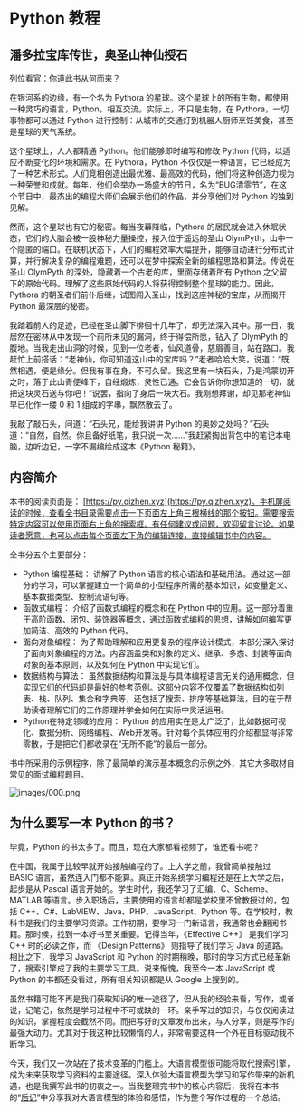 # Python 教程

## 潘多拉宝库传世，奥圣山神仙授石

列位看官：你道此书从何而来？

在银河系的边缘，有一个名为 Pythora 的星球。这个星球上的所有生物，都使用一种灵巧的语言，Python，相互交流。实际上，不只是生物，在 Pythora，一切事物都可以通过 Python 进行控制：从城市的交通灯到机器人厨师烹饪美食，甚至是星球的天气系统。

这个星球上，人人都精通 Python。他们能够即时编写和修改 Python 代码，以适应不断变化的环境和需求。在 Pythora，Python 不仅仅是一种语言，它已经成为了一种艺术形式。人们竞相创造出最优雅、最高效的代码，他们将这种创造力视为一种荣誉和成就。每年，他们会举办一场盛大的节日，名为“BUG清零节”，在这个节日中，最杰出的编程大师们会展示他们的作品，并分享他们对 Python 的独到见解。

然而，这个星球也有它的秘密。每当夜幕降临，Pythora 的居民就会进入休眠状态，它们的大脑会被一股神秘力量操控，接入位于遥远的圣山 OlymPyth，山中一个隐匿的端口。在联机状态下，人们的编程效率大幅提升，能够自动进行分布式计算，并行解决复杂的编程难题，还可以在梦中探索全新的编程思路和算法。传说在圣山 OlymPyth 的深处，隐藏着一个古老的库，里面存储着所有 Python 之父留下的原始代码。理解了这些原始代码的人将获得控制整个星球的能力。因此，Pythora 的朝圣者们前仆后继，试图闯入圣山，找到这座神秘的宝库，从而揭开 Python 最深层的秘密。

我踏着前人的足迹，已经在圣山脚下徘徊十几年了，却无法深入其中。那一日，我居然在密林从中发现一个前所未见的漏洞，终于得偿所愿，钻入了 OlymPyth 的腹地。当我走出山洞的时候，见到一位老者，仙风道骨，慈眉善目，站在路口。我赶忙上前搭话：“老神仙，你可知道这山中的宝库吗？”老者哈哈大笑，说道：“既然相遇，便是缘分。但我有事在身，不可久留。我这里有一块石头，乃是鸿蒙初开之时，落于此山青便峰下，自经煅炼，灵性已通。它会告诉你你想知道的一切，就把这块灵石送与你吧！”说罢，指向了身后一块大石。我刚想拜谢，却见那老神仙早已化作一缕 0 和 1 组成的字串，飘然散去了。

我敲了敲石头，问道：“石头兄，能给我讲讲 Python 的奥妙之处吗？”石头道：“自然，自然。你且备好纸笔，我只说一次......”我赶紧掏出背包中的笔记本电脑，边听边记，一字不漏编绘成这本《Python 秘籍》。


## 内容简介

本书的阅读页面是： [https://py.qizhen.xyz](https://py.qizhen.xyz)。手机屏阅读的时候，查看全书目录需要点击一下页面左上角三根横线的那个按钮。需要搜索特定内容可以使用页面右上角的搜索框。有任何建议或问题，欢迎留言讨论。如果读者愿意，也可以点击每个页面左下角的编辑连接，直接编辑书中的内容。

全书分五个主要部分：

* Python 编程基础： 讲解了 Python 语言的核心语法和基础用法。通过这一部分的学习，可以掌握建立一个简单的小型程序所需的基本知识，如变量定义、基本数据类型、控制流语句等。
* 函数式编程： 介绍了函数式编程的概念和在 Python 中的应用。这一部分着重于高阶函数、闭包、装饰器等概念，通过函数式编程的思想，讲解如何编写更加简洁、高效的 Python 代码。
* 面向对象编程： 为了帮助理解和应用更复杂的程序设计模式，本部分深入探讨了面向对象编程的方法。内容涵盖类和对象的定义、继承、多态、封装等面向对象的基本原则，以及如何在 Python 中实现它们。
* 数据结构与算法： 虽然数据结构和算法是与具体编程语言无关的通用概念，但实现它们的代码却是最好的参考范例。这部分内容不仅覆盖了数据结构如列表、栈、队列、集合和字典等，还包括了搜索、排序等基础算法，目的在于帮助读者理解它们的工作原理并学会如何在实际中灵活运用。
* Python在特定领域的应用： Python 的应用实在是太广泛了，比如数据可视化、数据分析、网络编程、Web开发等。针对每个具体应用的介绍都显得非常零散，于是把它们都收录在“无所不能”的最后一部分。

书中所采用的示例程序，除了最简单的演示基本概念的示例之外，其它大多取材自常见的面试编程题目。

![images/000.png](images/000.png)


## 为什么要写一本 Python 的书？

毕竟，Python 的书太多了。而且，现在大家都看视频了，谁还看书呢？

在中国，我属于比较早就开始接触编程的了。上大学之前，我曾简单接触过 BASIC 语言，虽然连入门都不能算。真正开始系统学习编程还是在上大学之后，起步是从 Pascal 语言开始的。学生时代，我还学习了汇编、C、Scheme、MATLAB 等语言。步入职场后，主要使用的语言却都是学校里不曾教授过的，包括 C++、C#、LabVIEW、Java、PHP、JavaScript、Python 等。在学校时，教科书是我们的主要学习资源。工作初期，要学习一门新语言，我通常也会翻阅书籍。那时候，找到一本好书至关重要。记得当年，《Effective C++》 是我们学习 C++ 时的必读之作，而 《Design Patterns》 则指导了我们学习 Java 的道路。相比之下，我学习 JavaScript 和 Python 的时期稍晚，那时的学习方式已经革新了，搜索引擎成了我的主要学习工具。说来惭愧，我至今一本 JavaScript 或 Python 的书都还没看过，所有相关知识都是从 Google 上搜到的。

虽然书籍可能不再是我们获取知识的唯一途径了，但从我的经验来看，写作，或者说，记笔记，依然是学习过程中不可或缺的一环。亲手写过的知识，与仅仅阅读过的知识，掌握程度会截然不同。而把写好的文章发布出来，与人分享，则是写作的最强大动力。尤其对于我这种比较懒惰的人，非常需要这样一个外在目标驱动我不断学习。

今天，我们又一次站在了技术变革的门槛上。大语言模型很可能将取代搜索引擎，成为未来获取学习资料的主要途径。深入体验大语言模型为学习和写作带来的新机遇，也是我撰写此书的初衷之一。当我整理完书中的核心内容后，我将在本书的“[后记](epilogue)”中分享我对大语言模型的体验和感悟，作为整个写作过程的一个总结。

